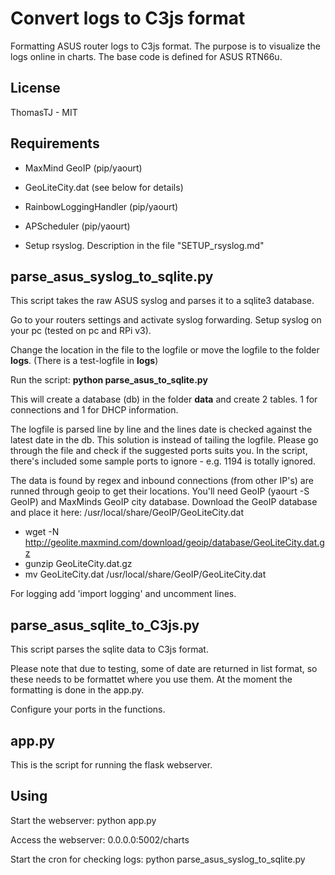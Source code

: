 Convert logs to C3js format
===========================

Formatting ASUS router logs to C3js format. The purpose is to visualize the logs online in charts. The base code is defined for ASUS RTN66u.

License
-------

ThomasTJ - MIT

Requirements
------------

* MaxMind GeoIP (pip/yaourt)
* GeoLiteCity.dat (see below for details)
* RainbowLoggingHandler (pip/yaourt)
* APScheduler (pip/yaourt)

* Setup rsyslog. Description in the file "SETUP_rsyslog.md"

parse_asus_syslog_to_sqlite.py
------------------------------

This script takes the raw ASUS syslog and parses it to a sqlite3 database.

Go to your routers settings and activate syslog forwarding. Setup syslog on your pc (tested on pc and RPi v3).

Change the location in the file to the logfile or move the logfile to the folder **logs**. (There is a test-logfile in **logs**)

Run the script:
**python parse_asus_to_sqlite.py**

This will create a database (db) in the folder **data** and create 2 tables. 1 for connections and 1 for DHCP information.

The logfile is parsed line by line and the lines date is checked against the latest date in the db. This solution is instead of tailing the logfile. Please go through the file and check if the suggested ports suits you. In the script, there's included some sample ports to ignore - e.g. 1194 is totally ignored.

The data is found by regex and inbound connections (from other IP's) are runned through geoip to get their locations. You'll need GeoIP (yaourt -S GeoIP) and MaxMinds GeoIP city database. Download the GeoIP database and place it here: /usr/local/share/GeoIP/GeoLiteCity.dat
* wget -N http://geolite.maxmind.com/download/geoip/database/GeoLiteCity.dat.gz
* gunzip GeoLiteCity.dat.gz
* mv GeoLiteCity.dat /usr/local/share/GeoIP/GeoLiteCity.dat

For logging add 'import logging' and uncomment lines.

parse_asus_sqlite_to_C3js.py
----------------------------

This script parses the sqlite data to C3js format.

Please note that due to testing, some of date are returned in list format, so these needs to be formattet where you use them. At the moment the formatting is done in the app.py.

Configure your ports in the functions.

app.py
------

This is the script for running the flask webserver.

Using
-----

Start the webserver:
python app.py

Access the webserver:
0.0.0.0:5002/charts

Start the cron for checking logs:
python parse_asus_syslog_to_sqlite.py


